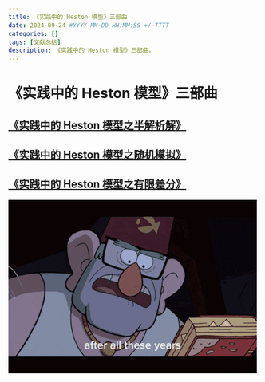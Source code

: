 ```yaml
---
title: 《实践中的 Heston 模型》三部曲
date: 2024-09-24 #YYYY-MM-DD HH:MM:SS +/-TTTT
categories: []
tags: [文献总结]
description: 《实践中的 Heston 模型》三部曲。
---
```


# 《实践中的 Heston 模型》三部曲

## [《实践中的 Heston 模型之半解析解》](https://xuruilong100.github.io/posts/%E5%AE%9E%E8%B7%B5%E4%B8%AD%E7%9A%84-Heston-%E6%A8%A1%E5%9E%8B%E4%B9%8B%E5%8D%8A%E8%A7%A3%E6%9E%90%E8%A7%A3/)

## [《实践中的 Heston 模型之随机模拟》](https://xuruilong100.github.io/posts/%E5%AE%9E%E8%B7%B5%E4%B8%AD%E7%9A%84-Heston-%E6%A8%A1%E5%9E%8B%E4%B9%8B%E9%9A%8F%E6%9C%BA%E6%A8%A1%E6%8B%9F/)

## [《实践中的 Heston 模型之有限差分》](https://xuruilong100.github.io/posts/%E5%AE%9E%E8%B7%B5%E4%B8%AD%E7%9A%84-Heston-%E6%A8%A1%E5%9E%8B%E4%B9%8B%E6%9C%89%E9%99%90%E5%B7%AE%E5%88%86/)

![](/img/meme/them-3-all.gif)
